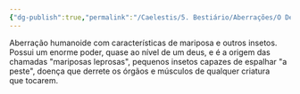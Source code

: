 ```yaml
---
{"dg-publish":true,"permalink":"/Caelestis/5. Bestiário/Aberrações/O Deus Genocida/","updated":"2025-06-15T19:41:55.497-03:00"}
---
```


Aberração humanoide com características de mariposa e outros insetos. Possui um enorme poder, quase ao nível de um deus, e é a origem das chamadas "mariposas leprosas", pequenos insetos capazes de espalhar "a peste", doença que derrete os órgãos e músculos de qualquer criatura que tocarem.